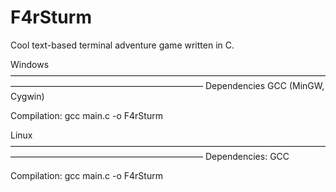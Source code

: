 # F4rSturm
Cool text-based terminal adventure game written in C.

Windows
——————————————————————————————————————————————————————————
Dependencies
GCC (MinGW, Cygwin)

Compilation:
gcc main.c -o F4rSturm

Linux
——————————————————————————————————————————————————————————
Dependencies:
GCC

Compilation:
gcc main.c -o F4rSturm

